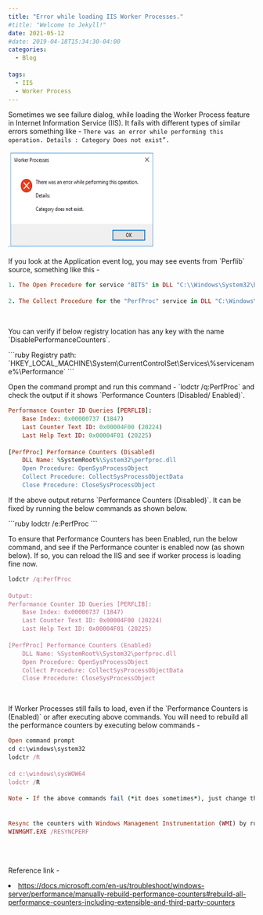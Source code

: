 ```yaml
---
title: "Error while loading IIS Worker Processes."
#title: "Welcome to Jekyll!"
date: 2021-05-12
#date: 2019-04-18T15:34:30-04:00
categories:
  - Blog

tags:
  - IIS
  - Worker Process
---
```

Sometimes we see failure dialog, while loading the Worker Process feature in Internet Information Service (IIS). It fails with different types of similar errors something like - `There was an error while performing this operation. Details : Category Does not exist”.`  

<!--p><a href="https://abhimantiwari.github.io/Content/WorkerProcessError.png"></a> </p -->
<img title="image" style="BORDER-RIGHT: 0px; BORDER-TOP: 0px; DISPLAY: inline; BORDER-LEFT: 0px; BORDER-BOTTOM: 0px" height="200" alt="image" src="/Content/WorkerProcessError.png" width="300" border="0">

<br/>
<p>If you look at the Application event log, you may see events from `Perflib` source, something like this - </p>

```ruby
1. The Open Procedure for service "BITS" in DLL "C:\\Windows\System32\bitsperf.dll" failed. Performance data for this service will not be available. The first four bytes (DWORD) of the Data selection contains the error code.

2. The Collect Procedure for the "PerfProc" service in DLL "C:\Windows\system32\perfproc.dll" generated an exception or returned an invalid status. The performance data returned by the counter DLL will not be returned in the Perf Data Block. The first four bytes (DWORD) of the Data section contains the exception code or status code.
```
<br/>
<p>You can verify if below registry location has any key with the name `DisablePerformanceCounters`.</p>
```ruby
Registry path: `HKEY_LOCAL_MACHINE\System\CurrentControlSet\Services\%servicename%\Performance`
```

<p>Open the command prompt and run this command - `lodctr /q:PerfProc` and check the output if it shows `Performance Counters (Disabled/ Enabled)`. </p>

```ruby
Performance Counter ID Queries [PERFLIB]:
    Base Index: 0x00000737 (1847)
    Last Counter Text ID: 0x00004F00 (20224)
    Last Help Text ID: 0x00004F01 (20225)

[PerfProc] Performance Counters (Disabled)
    DLL Name: %SystemRoot%\System32\perfproc.dll
    Open Procedure: OpenSysProcessObject
    Collect Procedure: CollectSysProcessObjectData
    Close Procedure: CloseSysProcessObject
```


<p>If the above output returns `Performance Counters (Disabled)`. It can be fixed by running the below commands as shown below. </p>
 ```ruby
 lodctr /e:PerfProc
 ```
  
<p>To ensure that Performance Counters has been Enabled, run the below command, and see if the Performance counter is enabled now (as shown below). If so, you can reload the IIS and see if worker process is loading fine now. </p>

```ruby
lodctr /q:PerfProc

Output:
Performance Counter ID Queries [PERFLIB]:
    Base Index: 0x00000737 (1847)
    Last Counter Text ID: 0x00004F00 (20224)
    Last Help Text ID: 0x00004F01 (20225)

[PerfProc] Performance Counters (Enabled)
    DLL Name: %SystemRoot%\System32\perfproc.dll
    Open Procedure: OpenSysProcessObject
    Collect Procedure: CollectSysProcessObjectData
    Close Procedure: CloseSysProcessObject
```

<br/>
<p>If Worker Processes still fails to load, even if the `Performance Counters is (Enabled)` or after executing above commands. You will need to rebuild all the performance counters by executing below commands -</p>

```ruby
Open command prompt
cd c:\windows\system32
lodctr /R

cd c:\windows\sysWOW64
lodctr /R

Note - If the above commands fail (*it does sometimes*), just change the order of execution and it should run fine.


Resync the counters with Windows Management Instrumentation (WMI) by running below command -
WINMGMT.EXE /RESYNCPERF
```
<br/>
<br/>
<p>Reference link - </p>
<li><a title="https://docs.microsoft.com/en-us/troubleshoot/windows-server/performance/manually-rebuild-performance-counters#rebuild-all-performance-counters-including-extensible-and-third-party-counters" href="https://docs.microsoft.com/en-us/troubleshoot/windows-server/performance/manually-rebuild-performance-counters#rebuild-all-performance-counters-including-extensible-and-third-party-counters">https://docs.microsoft.com/en-us/troubleshoot/windows-server/performance/manually-rebuild-performance-counters#rebuild-all-performance-counters-including-extensible-and-third-party-counters</a></li>
